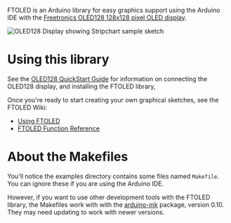FTOLED is an Arduino library for easy graphics support using the Arduino IDE with the [Freetronics OLED128 128x128 pixel OLED display](http://freetronics.com/oled128).

![OLED128 Display showing Stripchart sample sketch](https://cdn.shopify.com/s/files/1/0045/8932/products/oled128-9_medium.jpg?838)

# Using this library

See the [OLED128 QuickStart Guide](http://freetronics.com/pages/oled128-quickstart-guide) for information on connecting the OLED128 display, and installing the FTOLED library, 

Once you're ready to start creating your own graphical sketches, see the FTOLED Wiki:

* [Using FTOLED](https://github.com/freetronics/FTOLED/wiki/Using-FTOLED)
* [FTOLED Function Reference](https://github.com/freetronics/FTOLED/wiki/Function-Reference)



# About the Makefiles

You'll notice the examples directory contains some files named `Makefile`. You can ignore these if you are using the Arduino IDE.

However, if you want to use other development tools with the FTOLED library, the Makefiles work with with the [arduino-mk](http://www.mjoldfield.com/atelier/2009/02/arduino-cli.html) package, version 0.10. They may need updating to work with newer versions.
